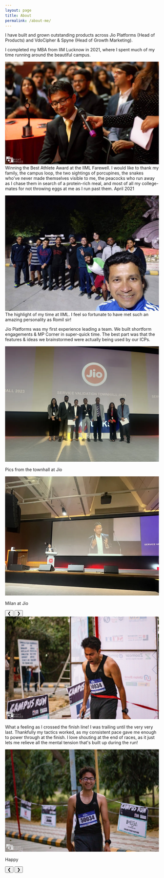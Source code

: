 ```yaml
---
layout: page
title: About
permalink: /about-me/
---
```


I have built and grown outstanding products across Jio Platforms (Head of Products) and VdoCipher & Spyne (Head of Growth Marketing).

I completed my MBA from IIM Lucknow in 2021, where I spent much of my time running around the beautiful campus.

![image](/assets/images/about/iiml-farewell-best-athlete.jpg)
Winning the Best Athlete Award at the IIML Farewell. I would like to thank my family, the campus loop, the two sightings of porcupines, the snakes who've never made themselves visible to me, the peacocks who run away as I chase them in search of a protein-rich meal, and most of all my college-mates for not throwing eggs at me as I run past them.
April 2021



![image](/assets/images/about/romil-sir.jpg)
The highlight of my time at IIML. I feel so fortunate to have met such an amazing personality as Romil sir!

Jio Platforms was my first experience leading a team. We built shortform engagements & MP Corner in super-quick time. The best part was that the features & ideas we brainstormed were actually being used by our ICPs.
<div class="blog-carousel">
    <div class="blog-carousel-inner">
        <div class="blog-carousel-item active">
            <img src="/assets/images/about/Jio-team.webp" alt="Pics from the townhall at Jio">
            <p class="caption">Pics from the townhall at Jio</p>
        </div>
        <div class="blog-carousel-item">
            <img src="/assets/images/about/Milan-at-Jio.webp" alt="Milan at Jio">
            <p class="caption">Milan at Jio</p>
        </div>
    </div>
    <button class="blog-carousel-button prev">❮</button>
    <button class="blog-carousel-button next">❯</button>
</div>


<div class="blog-carousel">
    <div class="blog-carousel-inner">
        <div class="blog-carousel-item active">
            <img src="/assets/images/about/winning-campus-run.jpeg" alt="Milan at Jio">
            <p class="caption">What a feeling as I crossed the finish line! I was trailing until the very very last. Thankfully my tactics worked, as my consistent pace gave me enough to power through at the finish. I love shouting at the end of races, as it just lets me relieve all the mental tension that's built up during the run!</p>            
        </div>
        <div class="blog-carousel-item">
            <img src="/assets/images/about/post-run-smile.jpeg" alt="Pics from the townhall at Jio">
            <p class="caption">Happy</p>
        </div>
    </div>
    <button class="blog-carousel-button prev">❮</button>
    <button class="blog-carousel-button next">❯</button>
</div>








